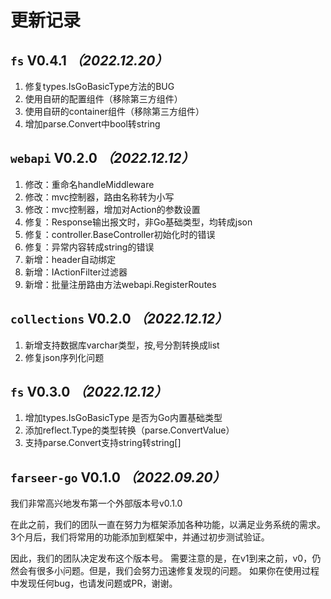 # 更新记录

## `fs` V**0.4.1** _（2022.12.20）_

1. 修复types.IsGoBasicType方法的BUG
2. 使用自研的配置组件（移除第三方组件）
3. 使用自研的container组件（移除第三方组件）
4. 增加parse.Convert中bool转string

## `webapi` V**0.2.0** _（2022.12.12）_

1. 修改：重命名handleMiddleware
2. 修改：mvc控制器，路由名称转为小写
3. 修改：mvc控制器，增加对Action的参数设置
4. 修复：Response输出报文时，非Go基础类型，均转成json
5. 修复：controller.BaseController初始化时的错误
6. 修复：异常内容转成string的错误
7. 新增：header自动绑定
8. 新增：IActionFilter过滤器
9. 新增：批量注册路由方法webapi.RegisterRoutes

## `collections` V**0.2.0** _（2022.12.12）_
1. 新增支持数据库varchar类型，按,号分割转换成list
2. 修复json序列化问题

## `fs` V**0.3.0** _（2022.12.12）_
1. 增加types.IsGoBasicType 是否为Go内置基础类型
2. 添加reflect.Type的类型转换（parse.ConvertValue）
3. 支持parse.Convert支持string转string[]


##  `farseer-go` V**0.1.0** _（2022.09.20）_ 
我们非常高兴地发布第一个外部版本号v0.1.0
 
在此之前，我们的团队一直在努力为框架添加各种功能，以满足业务系统的需求。 
3个月后，我们将常用的功能添加到框架中，并通过初步测试验证。 
 
因此，我们的团队决定发布这个版本号。 
需要注意的是，在v1到来之前，v0，仍然会有很多小问题。但是，我们会努力迅速修复发现的问题。 
如果你在使用过程中发现任何bug，也请发问题或PR，谢谢。